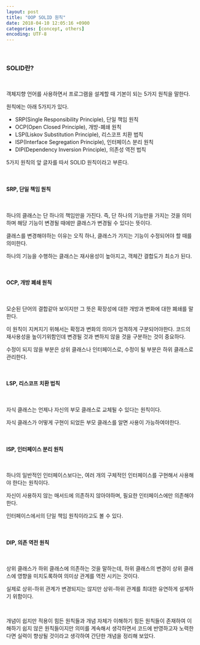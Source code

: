 ```yaml
---
layout: post
title: "OOP SOLID 원칙"
date: 2018-04-10 12:05:16 +0900
categories: [concept, others]
encoding: UTF-8
---
```


<br>


### SOLID란?

<br>

객체지향 언어를 사용하면서 프로그램을 설계할 때 기본이 되는 5가지 원칙을 말한다. 

원칙에는 아래 5가지가 있다.
- SRP(Single Responsibility Principle), 단일 책임 원칙
- OCP(Open Closed Principle), 개방-폐쇄 원칙
- LSP(Liskov Substitution Principle), 리스코프 치환 법칙
- ISP(Interface Segregation Principle), 인터페이스 분리 원칙
- DIP(Dependency Inversion Principle), 의존성 역전 법칙

5가지 원칙의 앞 글자를 따서 SOLID 원칙이라고 부른다. 


<br>


#### SRP, 단일 책임 원칙

<br>

하나의 클래스는 단 하나의 책임만을 가진다. 즉, 단 하나의 기능만을 가지는 것을 의미하며 해당 기능이 변경될 때에만
클래스가 변경될 수 있다는 뜻이다. 

클래스를 변경해야하는 이유는 오직 하나, 클래스가 가지는 기능이 수정되어야 할 때를 의미한다. 

하나의 기능을 수행하는 클래스는 재사용성이 높아지고, 객체간 결합도가 최소가 된다. 


<br>

#### OCP, 개방 폐쇄 원칙 

<br>

모순된 단어의 결합같아 보이지만 그 뜻은 확장성에 대한 개방과 변화에 대한 폐쇄를 말한다. 

이 원칙이 지켜지기 위해서는 확정과 변화의 의미가 엄격하게 구분되어야한다. 
코드의 재사용성을 높이기위함인데 변경될 것과 변하지 않을 것을 구분하는 것이 중요하다.

수정이 되지 않을 부분은 상위 클래스나 인터페이스로, 수정이 될 부분은 하위 클래스로 관리한다. 

<br>


#### LSP, 리스코프 치환 법칙

<br>

자식 클래스는 언제나 자신의 부모 클래스로 교체될 수 있다는 원칙이다. 

자식 클래스가 어떻게 구현이 되었든 부모 클래스를 알면 사용이 가능하여야한다. 

<br>


#### ISP, 인터페이스 분리 원칙

<br>

하나의 일반적인 인터페이스보다는, 여러 개의 구체적인 인터페이스를 구현해서 사용해야 한다는 원칙이다.

자신이 사용하지 않는 매서드에 의존하지 않아야하며, 필요한 인터페이스에만 의존해야 한다.

인터페이스에서의 단일 책임 원칙이라고도 볼 수 있다. 


<br>


#### DIP, 의존 역전 원칙

<br>

상위 클래스가 하위 클래스에 의존하는 것을 말하는데, 하위 클래스의 변경이 상위 클래스에 영향을 미치도록하여 의미상 관계를 역전 시키는 것이다. 

실제로 상위-하위 관계가 변경되지는 않지만 상위-하위 관계를 최대한 유연하게 설계하기 위함이다. 


<br>


개념이 쉽지만 적용이 힘든 원칙들과 개념 자체가 이해하기 힘든 원칙들이 존재하여 이해하기 쉽지 않은 원칙들이지만 
의미를 계속해서 생각하면서 코드에 반영하고자 노력한다면 실력이 향상될 것이라고 생각하여 간단한 개념을 정리해 보았다. 




